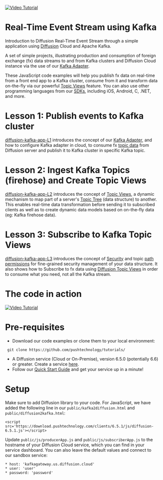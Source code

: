[![Video Tutorial](https://github.com/pushtechnology/tutorials/blob/master/data-store/video.png)](https://www.pushtechnology.com/blog/how-to-build-a-real-time-messaging-app-using-diffusion/)
# Real-Time Event Stream using Kafka

Introduction to Diffusion Real-Time Event Stream through a simple application using [Diffusion](https://www.pushtechnology.com/product-overview) Cloud and Apache Kafka.

A set of simple projects, illustrating production and consumption of foreign exchange (fx) data streams to and from Kafka clusters and Diffusion Cloud instance via the use of our [Kafka Adapter](https://www.pushtechnology.com/wp-content/uploads/2020/08/Diffusion-Cloud-Kafka-adapter.pdf).

These JavaScript code examples will help you publish fx data on real-time from a front end app to a Kafka cluster, consume from it and transform data on-the-fly via our powerful [Topic Views](https://docs.pushtechnology.com/docs/6.5.2/manual/html/designguide/data/topictree/topic_views.html) feature. You can also use other programming languages from our [SDKs](https://docs.pushtechnology.com/#sdks), including iOS, Android, C, .NET, and more. 

# Lesson 1: Publish events to Kafka cluster
[diffusion-kafka-app-L1](https://github.com/pushtechnology/tutorials/tree/master/data-store/diffusion-kafka-app-L1) introduces the concept of our [Kafka Adapter](https://www.pushtechnology.com/wp-content/uploads/2020/08/Diffusion-Cloud-Kafka-adapter.pdf), and how to configure Kafka adapter in cloud, to consume fx [topic data](https://docs.pushtechnology.com/docs/6.5.1/manual/html/introduction/overview/topics_data.html) from 
 Diffusion server and publish it to Kafka cluster in specific Kafka topic.

# Lesson 2: Ingest Kafka Topics (firehose) and Create Topic Views
[diffusion-kafka-app-L2](https://github.com/pushtechnology/tutorials/tree/master/data-store/diffusion-kafka-app-L2) introduces the concept of [Topic Views](https://docs.pushtechnology.com/docs/6.5.2/manual/html/designguide/data/topictree/topic_views.html), a dynamic mechanism to map part of a server's [Topic Tree](https://docs.pushtechnology.com/docs/6.5.2/manual/html/designguide/data/topictree/topic_tree.html) (data structure) to another. This enables real-time data transformation before sending it to subscribed clients as well as to create dynamic data models based on on-the-fly data (eg: Kafka firehose data).

# Lesson 3: Subscribe to Kafka Topic Views
[diffusion-kafka-app-L3](https://github.com/pushtechnology/tutorials/tree/master/data-store/diffusion-kafka-app-L3) introduces the concept of [Security](https://docs.pushtechnology.com/docs/6.5.1/manual/html/designguide/security/c_security.html) and topic [path permissions](https://docs.pushtechnology.com/docs/6.5.2/manual/html/designguide/security/permissions_reference.html) for fine-grained security management of your data structure. It also shows how to Subscribe to fx data using [Diffusion Topic Views](https://docs.pushtechnology.com/docs/6.5.2/manual/html/designguide/data/topictree/topic_views.html) in order to consume what you need, not all the Kafka stream.

# The code in action
[![Video Tutorial](https://github.com/pushtechnology/tutorials/blob/master/messaging/diffusion-msg-app-L1/images/code-example.png)](https://youtu.be/tTx8q4oPx7E?t=336)

# Pre-requisites

*  Download our code examples or clone them to your local environment:
```
 git clone https://github.com/pushtechnology/tutorials/
```
* A Diffusion service (Cloud or On-Premise), version 6.5.0 (potentially 6.6) or greater. Create a service [here](https://management.ad.diffusion.cloud/).
* Follow our [Quick Start Guide](https://docs.pushtechnology.com/quickstart/#diffusion-cloud-quick-start) and get your service up in a minute!

# Setup

Make sure to add Diffusion library to your code. For JavaScript, we have added the following line in our `public/kafka2diffusion.html` and `public/diffusion2kafka.html`:
```
<script src='https://download.pushtechnology.com/clients/6.5.1/js/diffusion-6.5.1.js'></script>
```
Update `public/js/producerApp.js` and `public/js/subscriberApp.js` to the hostname of your Diffusion Cloud service, which you can find in your service dashboard.
You can also leave the default values and connect to our sandbox service:
```
* host: 'kafkagateway.us.diffusion.cloud'
* user: 'user'
* password: 'password'
```
